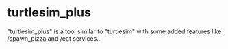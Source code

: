# turtlesim_plus
"turtlesim_plus" is a tool similar to "turtlesim" with some added features like /spawn_pizza and /eat services..   
